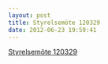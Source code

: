 ```yaml
---
layout: post
title: Styrelsemöte 120329
date: 2012-06-23 19:59:41
---
```


<a href="/assets/2012/06/Styrelsemöte-120329-X-protokoll.pdf">Styrelsemöte 120329</a>